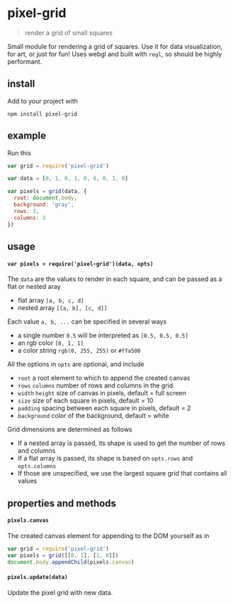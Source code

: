 # pixel-grid

> render a grid of small squares

Small module for rendering a grid of squares. Use it for data visualization, for art, or just for fun! Uses webgl and built with `regl`, so should be highly performant.

## install

Add to your project with

```
npm install pixel-grid
```

## example

Run this

```js
var grid = require('pixel-grid')

var data = [0, 1, 0, 1, 0, 0, 0, 1, 0]

var pixels = grid(data, {
  root: document.body,
  background: 'gray',
  rows: 3,
  columns: 3
})
```

## usage

#### `var pixels = require('pixel-grid')(data, opts)`

The `data` are the values to render in each square, and can be passed as a flat or nested aray

- flat array `[a, b, c, d]`
- nested array `[[a, b], [c, d]]`

Each value `a, b, ...` can be specified in several ways

- a single number `0.5` will be interpreted as `[0.5, 0.5, 0.5]`
- an rgb color `[0, 1, 1]`
- a color string `rgb(0, 255, 255)` or `#ffa500`

All the options in `opts` are optional, and include

- `root` a root element to which to append the created canvas
- `rows` `columns` number of rows and columns in the grid
- `width` `height` size of canvas in pixels, default = full screen
- `size` size of each square in pixels, default = 10
- `padding` spacing between each square in pixels, default = 2
- `background` color of the background, default = white

Grid dimensions are determined as follows

- If a nested array is passed, its shape is used to get the number of rows and columns
- If a flat array is passed, its shape is based on `opts.rows` and `opts.columns`
- If those are unspecified, we use the largest square grid that contains all values

## properties and methods

#### `pixels.canvas`

The created canvas element for appending to the DOM yourself as in

```js
var grid = require('pixel-grid')
var pixels = grid([[0, 1], [1, 0]])
document.body.appendChild(pixels.canvas)
```

#### `pixels.update(data)`

Update the pixel grid with new data.